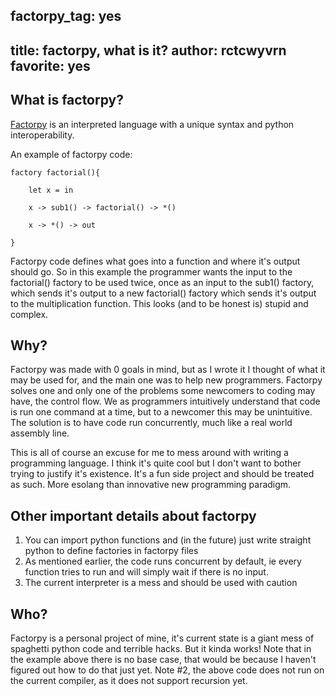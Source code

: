 
factorpy_tag: yes
---
title: factorpy, what is it?
author: rctcwyvrn
favorite: yes
---



What is factorpy?
---

[Factorpy](https://github.com/rctcwyvrn/factorpy) is an interpreted language with a unique syntax and python interoperability.



An example of factorpy code:

```
factory factorial(){

	let x = in

	x -> sub1() -> factorial() -> *()

	x -> *() -> out

}
```

Factorpy code defines what goes into a function and where it's output should go. So in this example the programmer wants the input to the factorial() factory to be used twice, once as an input to the sub1() factory, which sends it's output to a new factorial() factory which sends it's output to the multiplication function. This looks (and to be honest is) stupid and complex.



Why?
---

Factorpy was made with 0 goals in mind, but as I wrote it I thought of what it may be used for, and the main one was to help new programmers. Factorpy solves one and only one of the problems some newcomers to coding may have, the control flow. We as programmers intuitively understand that code is run one command at a time, but to a newcomer this may be unintuitive. The solution is to have code run concurrently, much like a real world assembly line.



This is all of course an excuse for me to mess around with writing a programming language. I think it's quite cool but I don't want to bother trying to justify it's existence. It's a fun side project and should be treated as such. More esolang than innovative new programming paradigm.



Other important details about factorpy
---

1. You can import python functions and (in the future) just write straight python to define factories in factorpy files
2. As mentioned earlier, the code runs concurrent by default, ie every function tries to run and will simply wait if there is no input.
3. The current interpreter is a mess and should be used with caution



Who?
---

Factorpy is a personal project of mine, it's current state is a giant mess of spaghetti python code and terrible hacks. But it kinda works! Note that in the example above there is no base case, that would be because I haven't figured out how to do that just yet. Note #2, the above code does not run on the current compiler, as it does not support recursion yet.

